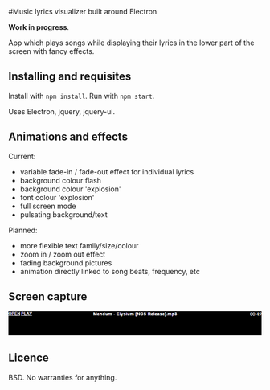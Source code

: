 #Music lyrics visualizer built around Electron

**Work in progress**.

App which plays songs while displaying their lyrics in the lower part of the screen with fancy effects.

## Installing and requisites
Install with `npm install`. Run with `npm start`.

Uses Electron, jquery, jquery-ui.

## Animations and effects
Current:
* variable fade-in / fade-out effect for individual lyrics
* background colour flash
* background colour 'explosion'
* font colour 'explosion'
* full screen mode
* pulsating background/text

Planned:
* more flexible text family/size/colour
* zoom in / zoom out effect
* fading background pictures
* animation directly linked to song beats, frequency, etc

## Screen capture
![Capture](https://raw.githubusercontent.com/petru-dimitriu/lyrics-visualizer/master/capture.gif)

## Licence
BSD. No warranties for anything.
